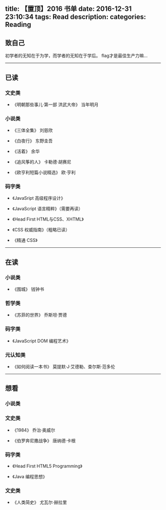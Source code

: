 title: 【置顶】2016 书单
date: 2016-12-31 23:10:34
tags: Read
description:
categories: Reading
---

## 致自己

初学者的无知在于为学，而学者的无知在于学后。
flag才是最佳生产力嘛...

<!-- more -->
***

## 已读

### 文史类

- 《明朝那些事儿·第一部 洪武大帝》 当年明月

### 小说类

- 《三体全集》 刘慈欣

- 《白夜行》 东野圭吾

- 《活着》 余华

- 《追风筝的人》 卡勒德·胡赛尼

- 《欧亨利短篇小说精选》 欧·亨利

### 码字类

- 《JavaSript 高级程序设计》

- 《JavaScript 语言精粹》（需要再读）

- 《Head First HTML与CSS、XHTML》

- 《CSS 权威指南》（粗略已读）

- 《精通 CSS》

***

## 在读

### 小说类

- 《围城》 钱钟书

### 哲学类

- 《苏菲的世界》 乔斯坦·贾德

### 码字类

- 《JavaScript DOM 编程艺术》

### 元认知类

- 《如何阅读一本书》 莫提默·J·艾德勒、查尔斯·范多伦

***

## 想看

### 小说类

### 文史类

- 《1984》 乔治·奥威尔

- 《伯罗奔尼撒战争》 唐纳德·卡根

### 码字类

- 《Head First HTML5 Programming》

- 《Java 编程思想》

### 文史类

- 《人类简史》 尤瓦尔·赫拉里
